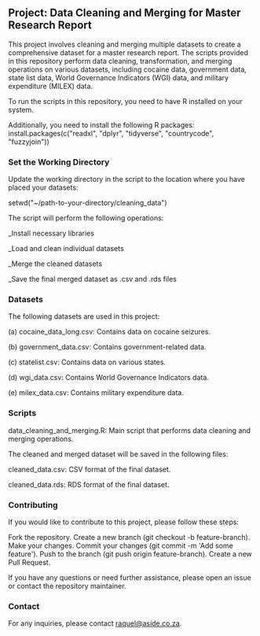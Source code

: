 ## Project: Data Cleaning and Merging for Master Research Report

This project involves cleaning and merging multiple datasets to create a comprehensive dataset for a master research report. The scripts provided in this repository perform data cleaning, transformation, and merging operations on various datasets, including cocaine data, government data, state list data, World Governance Indicators (WGI) data, and military expenditure (MILEX) data.

To run the scripts in this repository, you need to have R installed on your system. 

Additionally, you need to install the following R packages:
install.packages(c("readxl", "dplyr", "tidyverse", "countrycode", "fuzzyjoin"))

### Set the Working Directory
Update the working directory in the script to the location where you have placed your datasets:

setwd("~/path-to-your-directory/cleaning_data")

The script will perform the following operations:

_Install necessary libraries

_Load and clean individual datasets

_Merge the cleaned datasets

_Save the final merged dataset as .csv and .rds files

### Datasets

The following datasets are used in this project:

(a) cocaine_data_long.csv: Contains data on cocaine seizures.

(b) government_data.csv: Contains government-related data.

(c) statelist.csv: Contains data on various states.

(d) wgi_data.csv: Contains World Governance Indicators data.

(e) milex_data.csv: Contains military expenditure data.

### Scripts
data_cleaning_and_merging.R: Main script that performs data cleaning and merging operations.

The cleaned and merged dataset will be saved in the following files:

cleaned_data.csv: CSV format of the final dataset.

cleaned_data.rds: RDS format of the final dataset.

### Contributing
If you would like to contribute to this project, please follow these steps:

Fork the repository. 
Create a new branch (git checkout -b feature-branch). Make your changes.
Commit your changes (git commit -m 'Add some feature').
Push to the branch (git push origin feature-branch).
Create a new Pull Request.


If you have any questions or need further assistance, please open an issue or contact the repository maintainer.

### Contact
For any inquiries, please contact raquel@aside.co.za.
